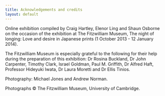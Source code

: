 ```yaml
---
title: Acknowledgements and credits
layout: default
---
```


Online exhibition compiled by Craig Hartley, Elenor Ling and Shaun Osborne on the occasion of the exhibition at The Fitzwilliam Museum, The night of longing: Love and desire in Japanese prints (1 October 2013 - 12 January 2014).

The Fitzwilliam Museum is especially grateful to the following for their help during the preparation of this exhibition: Dr Rosina Buckland, Dr John Carpenter, Timothy Clark, Israel Goldman, Paul M. Griffith, Dr Alfred Haft, Professor Hideyuki Iwata, Dr Laura Moretti and Dr Ellis Tinios.

Photography: Michael Jones and Andrew Norman.

Photographs © The Fitzwilliam Museum, University of Cambridge.
